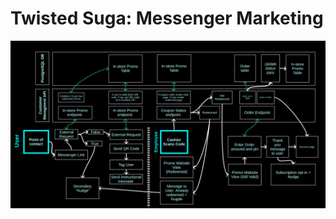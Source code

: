 # Twisted Suga: Messenger Marketing

![architecture](https://github.com/matthew-sessions/Twisted_Sugar_Marketing_Bot/blob/master/Pics/twisted.png)
